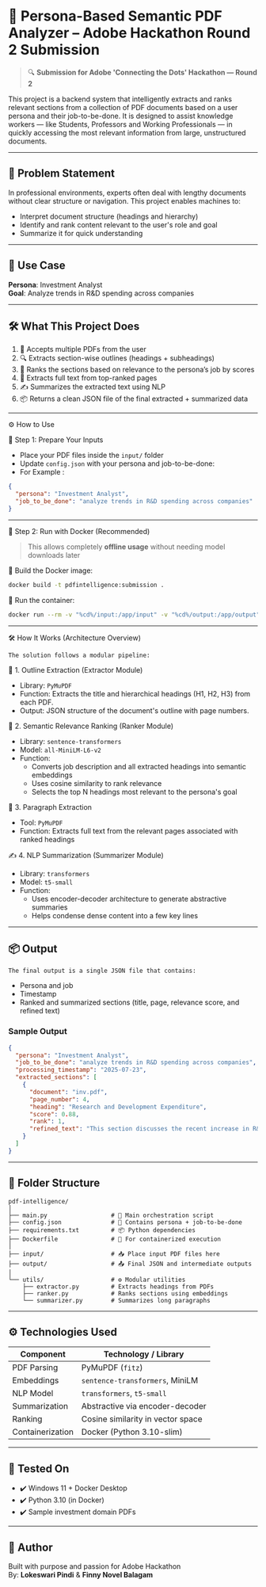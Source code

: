 
# 📘 Persona-Based Semantic PDF Analyzer – Adobe Hackathon Round 2 Submission

> 🔍 **Submission for Adobe 'Connecting the Dots' Hackathon — Round 2**

This project is a backend system that intelligently extracts and ranks relevant sections from a collection of PDF documents based on a user persona and their job-to-be-done. It is designed to assist knowledge workers — like Students, Professors and Working Professionals — in quickly accessing the most relevant information from large, unstructured documents.


---

## 🧠 Problem Statement

In professional environments, experts often deal with lengthy documents without clear structure or navigation. This project enables machines to:
- Interpret document structure (headings and hierarchy)
- Identify and rank content relevant to the user's role and goal
- Summarize it for quick understanding

---

## 👤 Use Case

**Persona**: Investment Analyst  
**Goal**: Analyze trends in R&D spending across companies

---

## 🛠️ What This Project Does

1. 📂 Accepts multiple PDFs from the user  
2. 🔍 Extracts section-wise outlines (headings + subheadings)  
3. 🧠 Ranks the sections based on relevance to the persona’s job by scores
4. 📄 Extracts full text from top-ranked pages  
5. ✍️ Summarizes the extracted text using NLP  
6. 📦 Returns a clean JSON file of the final extracted + summarized data  

---

⚙️ How to Use

📌 Step 1: Prepare Your Inputs

- Place your PDF files inside the `input/` folder  
- Update `config.json` with your persona and job-to-be-done:
- For Example :

```json
{
  "persona": "Investment Analyst",
  "job_to_be_done": "analyze trends in R&D spending across companies"
}
```

---

🐳 Step 2: Run with Docker (Recommended)

> This allows completely **offline usage** without needing model downloads later

🔨 Build the Docker image:

```bash
docker build -t pdfintelligence:submission .
```

🚀 Run the container:

```bash
docker run --rm -v "%cd%/input:/app/input" -v "%cd%/output:/app/output" --network none pdfintelligence:submission
```

---

🛠️ How It Works (Architecture Overview)

```The solution follows a modular pipeline:```

📑 1. Outline Extraction (Extractor Module)
- Library: `PyMuPDF`
- Function: Extracts the title and hierarchical headings (H1, H2, H3) from each PDF.
- Output: JSON structure of the document's outline with page numbers.

🔎 2. Semantic Relevance Ranking (Ranker Module)
- Library: `sentence-transformers`
- Model: `all-MiniLM-L6-v2`
- Function:
  - Converts job description and all extracted headings into semantic embeddings
  - Uses cosine similarity to rank relevance
  - Selects the top N headings most relevant to the persona's goal

🧠 3. Paragraph Extraction
- Tool: `PyMuPDF`
- Function: Extracts full text from the relevant pages associated with ranked headings

✍️ 4. NLP Summarization (Summarizer Module)
- Library: `transformers`
- Model: `t5-small`
- Function:
  - Uses encoder-decoder architecture to generate abstractive summaries
  - Helps condense dense content into a few key lines

---

## 📦 Output

```The final output is a single JSON file that contains:```
- Persona and job
- Timestamp
- Ranked and summarized sections (title, page, relevance score, and refined text)

### Sample Output
```json
{
  "persona": "Investment Analyst",
  "job_to_be_done": "analyze trends in R&D spending across companies",
  "processing_timestamp": "2025-07-23",
  "extracted_sections": [
    {
      "document": "inv.pdf",
      "page_number": 4,
      "heading": "Research and Development Expenditure",
      "score": 0.88,
      "rank": 1,
      "refined_text": "This section discusses the recent increase in R&D investment across major firms..."
    }
  ]
}
```

---

## 📁 Folder Structure

```
pdf-intelligence/
│
├── main.py                  # 🔁 Main orchestration script
├── config.json              # 🧩 Contains persona + job-to-be-done
├── requirements.txt         # 📦 Python dependencies
├── Dockerfile               # 🐳 For containerized execution
│
├── input/                   # 📥 Place input PDF files here
├── output/                  # 📤 Final JSON and intermediate outputs
│
└── utils/                   # ⚙️ Modular utilities
    ├── extractor.py         # Extracts headings from PDFs
    ├── ranker.py            # Ranks sections using embeddings
    └── summarizer.py        # Summarizes long paragraphs
```

---

## ⚙️ Technologies Used

| Component       | Technology / Library                |
|----------------|-------------------------------------|
| PDF Parsing     | PyMuPDF (`fitz`)                    |
| Embeddings      | `sentence-transformers`, MiniLM     |
| NLP Model       | `transformers`, `t5-small`          |
| Summarization   | Abstractive via encoder-decoder     |
| Ranking         | Cosine similarity in vector space   |
| Containerization| Docker (Python 3.10-slim)           |

---

## 🧪 Tested On

- ✔️ Windows 11 + Docker Desktop
- ✔️ Python 3.10 (in Docker)
- ✔️ Sample investment domain PDFs

---

## 🙌 Author

Built with purpose and passion for Adobe Hackathon  
By: **Lokeswari Pindi** & **Finny Novel Balagam**
